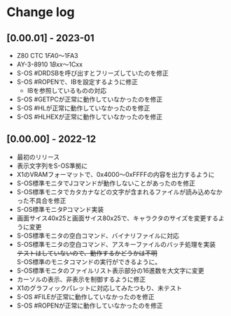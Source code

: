 # Change log

## [0.00.01] - 2023-01
- Z80 CTC $1FA0～$1FA3
- AY-3-8910 $1Bxx～$1Cxx
- S-OS #DRDSBを呼び出すとフリーズしていたのを修正
- S-OS #ROPENで、IBを設定するように修正
  - IBを参照しているものの対応
- S-OS #GETPCが正常に動作していなかったのを修正
- S-OS #HLが正常に動作していなかったのを修正
- S-OS #HLHEXが正常に動作していなかったのを修正

## [0.00.00] - 2022-12
- 最初のリリース
- 表示文字列をS-OS準拠に
- X1のVRAMフォーマットで、0x4000～0xFFFFの内容を出力するように
- S-OS標準モニタでJコマンドが動作しないことがあったのを修正
- S-OS標準モニタでカタカナなどの文字が含まれるファイルが読み込めなかった不具合を修正
- S-OS標準モニタPコマンド実装
- 画面サイス40x25と画面サイス80x25で、キャラクタのサイズを変更するように変更
- S-OS標準モニタの空白コマンド、バイナリファイルに対応
- S-OS標準モニタの空白コマンド、アスキーファイルのバッチ処理を実装  
  ~~テストはしていないので、動作するかどうかは不明~~  
  S-OS標準のモニタコマンドの実行ができるように。  
- S-OS標準モニタのファイルリスト表示部分の16進数を大文字に変更
- カーソルの表示、非表示を制御するように修正
- X1のグラフィックパレットに対応してみたつもり、未テスト
- S-OS #FILEが正常に動作していなかったのを修正
- S-OS #ROPENが正常に動作していなかったのを修正
